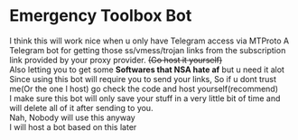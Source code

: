 # Emergency Toolbox Bot
I think this will work nice when u only have Telegram access via MTProto
A Telegram bot for getting those ss/vmess/trojan links from the subscription link provided by your proxy provider. ~~(Go host it yourself)~~
<br>
Also letting you to get some **Softwares that NSA hate af** but u need it alot
<br>
Since using this bot will require you to send your links, So if u dont trust me(Or the one I host) go check the code and host yourself(recommend)
<br>
I make sure this bot will only save your stuff in a very little bit of time and will delete all of it after sending to you.
<br>
Nah, Nobody will use this anyway
<br>
I will host a bot based on this later